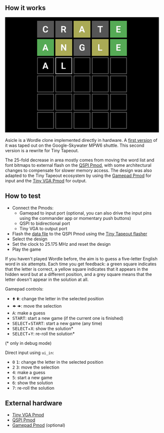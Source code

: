 ## How it works

![VGA screenshot with questions CRATE and ANGLE](frame089.png)

Asicle is a Wordle clone implemented directly in hardware. A [first version](https://github.com/htfab/asicle)
of it was taped out on the Google-Skywater MPW6 shuttle. This second version is a rewrite for Tiny Tapeout.

The 25-fold decrease in area mostly comes from moving the word list and font bitmaps to external flash on
the [QSPI Pmod](https://github.com/mole99/qspi-pmod), with some architectural changes to compensate for slower
memory access. The design was also adapted to the Tiny Tapeout ecosystem by using the
[Gamepad Pmod](https://github.com/psychogenic/gamepad-pmod) for input and the
[Tiny VGA Pmod](https://github.com/mole99/tiny-vga) for output.

## How to test

- Connect the Pmods:
  - Gamepad to input port (optional, you can also drive the input pins using the commander app or momentary push buttons)
  - QSPI to bidirectional port
  - Tiny VGA to output port
- Flash the [data file](https://github.com/htfab/asicle2/blob/main/data/asicle.bin) to the QSPI Pmod using the [Tiny Tapeout flasher](https://tinytapeout.github.io/tinytapeout-flasher/)
- Select the design
- Set the clock to 25.175 MHz and reset the design
- Play the game

If you haven't played Wordle before, the aim is to guess a five-letter English word in six attempts.
Each time you get feedback: a green square indicates that the letter is correct, a yellow square indicates
that it appears in the hidden word but at a different position, and a grey square means that the letter
doesn't appear in the solution at all.

Gamepad controls:
- <kbd>🠝</kbd> <kbd>🠟</kbd>: change the letter in the selected position
- <kbd>🠜</kbd> <kbd>🠞</kbd>: move the selection
- <kbd>A</kbd>: make a guess
- <kbd>START</kbd>: start a new game (if the current one is finished)
- <kbd>SELECT</kbd>+<kbd>START</kbd>: start a new game (any time)
- <kbd>SELECT</kbd>+<kbd>X</kbd>: show the solution\*
- <kbd>SELECT</kbd>+<kbd>Y</kbd>: re-roll the solution\*

(\* only in debug mode)

Direct input using `ui_in`:
- <kbd>0</kbd> <kbd>1</kbd>: change the letter in the selected position
- <kbd>2</kbd> <kbd>3</kbd>: move the selection
- <kbd>4</kbd>: make a guess
- <kbd>5</kbd>: start a new game
- <kbd>6</kbd>: show the solution
- <kbd>7</kbd>: re-roll the solution

## External hardware

- [Tiny VGA Pmod](https://github.com/mole99/tiny-vga)
- [QSPI Pmod](https://github.com/mole99/qspi-pmod)
- [Gamepad Pmod](https://github.com/psychogenic/gamepad-pmod) (optional)

